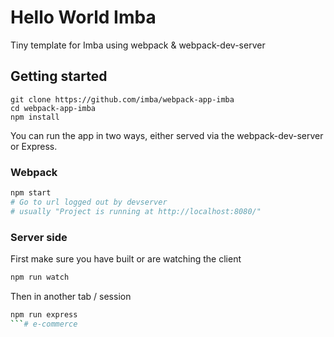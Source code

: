 # Hello World Imba

Tiny template for Imba using webpack & webpack-dev-server

## Getting started

```
git clone https://github.com/imba/webpack-app-imba
cd webpack-app-imba
npm install
```

You can run the app in two ways, either served via the webpack-dev-server or
Express.

### Webpack

```bash
npm start
# Go to url logged out by devserver
# usually "Project is running at http://localhost:8080/"
```

### Server side

First make sure you have built or are watching the client
```bash
npm run watch
```
Then in another tab / session
```bash
npm run express
```#   e - c o m m e r c e  
 